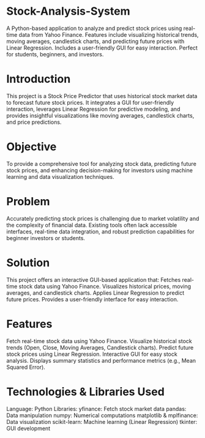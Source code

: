 # Stock-Analysis-System
A Python-based application to analyze and predict stock prices using real-time data from Yahoo Finance. Features include visualizing historical trends, moving averages, candlestick charts, and predicting future prices with Linear Regression. Includes a user-friendly GUI for easy interaction. Perfect for students, beginners, and investors.

# Introduction
This project is a Stock Price Predictor that uses historical stock market data to forecast future stock prices. It integrates a GUI for user-friendly interaction, leverages Linear Regression for predictive modeling, and provides insightful visualizations like moving averages, candlestick charts, and price predictions.

# Objective
To provide a comprehensive tool for analyzing stock data, predicting future stock prices, and enhancing decision-making for investors using machine learning and data visualization techniques.

# Problem
Accurately predicting stock prices is challenging due to market volatility and the complexity of financial data. Existing tools often lack accessible interfaces, real-time data integration, and robust prediction capabilities for beginner investors or students.

# Solution
This project offers an interactive GUI-based application that:
Fetches real-time stock data using Yahoo Finance.
Visualizes historical prices, moving averages, and candlestick charts.
Applies Linear Regression to predict future prices.
Provides a user-friendly interface for easy interaction.

# Features
Fetch real-time stock data using Yahoo Finance.
Visualize historical stock trends (Open, Close, Moving Averages, Candlestick charts).
Predict future stock prices using Linear Regression.
Interactive GUI for easy stock analysis.
Displays summary statistics and performance metrics (e.g., Mean Squared Error).
# Technologies & Libraries Used
Language: Python
Libraries:
yfinance: Fetch stock market data
pandas: Data manipulation
numpy: Numerical computations
matplotlib & mplfinance: Data visualization
scikit-learn: Machine learning (Linear Regression)
tkinter: GUI development
